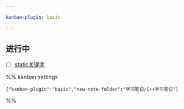 ```yaml
---

kanban-plugin: basic

---
```


## 进行中

- [ ] [static关键字](学习笔记/C++学习笔记/static关键字.md)




%% kanban:settings
```
{"kanban-plugin":"basic","new-note-folder":"学习笔记/C++学习笔记"}
```
%%
